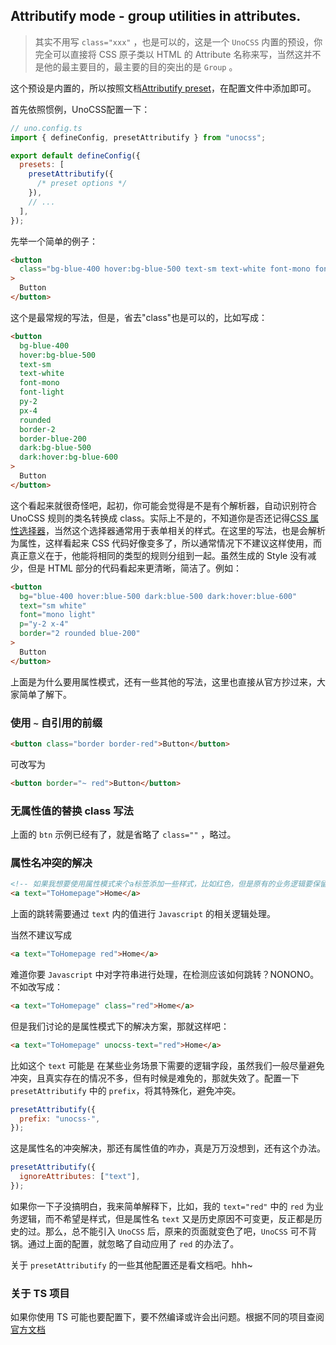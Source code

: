 ## Attributify mode - group utilities in attributes.

> 其实不用写 `class="xxx"` ，也是可以的，这是一个 `UnoCSS` 内置的预设，你完全可以直接将 CSS 原子类以 HTML 的 Attribute 名称来写，当然这并不是他的最主要目的，最主要的目的突出的是 `Group` 。

这个预设是内置的，所以按照文档[Attributify preset](https://unocss.dev/presets/attributify)，在配置文件中添加即可。

首先依照惯例，UnoCSS配置一下：

```js
// uno.config.ts
import { defineConfig, presetAttributify } from "unocss";

export default defineConfig({
  presets: [
    presetAttributify({
      /* preset options */
    }),
    // ...
  ],
});
```

先举一个简单的例子：

```html
<button
  class="bg-blue-400 hover:bg-blue-500 text-sm text-white font-mono font-light py-2 px-4 rounded border-2 border-blue-200 dark:bg-blue-500 dark:hover:bg-blue-600"
>
  Button
</button>
```

这个是最常规的写法，但是，省去"class"也是可以的，比如写成：

```html
<button
  bg-blue-400
  hover:bg-blue-500
  text-sm
  text-white
  font-mono
  font-light
  py-2
  px-4
  rounded
  border-2
  border-blue-200
  dark:bg-blue-500
  dark:hover:bg-blue-600
>
  Button
</button>
```

这个看起来就很奇怪吧，起初，你可能会觉得是不是有个解析器，自动识别符合 UnoCSS 规则的类名转换成 class。实际上不是的，不知道你是否还记得[CSS 属性选择器](https://developer.mozilla.org/zh-CN/docs/Web/CSS/Attribute_selectors)，当然这个选择器通常用于表单相关的样式。在这里的写法，也是会解析为属性，这样看起来 CSS 代码好像变多了，所以通常情况下不建议这样使用，而真正意义在于，他能将相同的类型的规则分组到一起。虽然生成的 Style 没有减少，但是 HTML 部分的代码看起来更清晰，简洁了。例如：

```html
<button
  bg="blue-400 hover:blue-500 dark:blue-500 dark:hover:blue-600"
  text="sm white"
  font="mono light"
  p="y-2 x-4"
  border="2 rounded blue-200"
>
  Button
</button>
```

上面是为什么要用属性模式，还有一些其他的写法，这里也直接从官方抄过来，大家简单了解下。

### 使用 `~` 自引用的前缀

```html
<button class="border border-red">Button</button>
```

可改写为

```html
<button border="~ red">Button</button>
```

### 无属性值的替换 class 写法

上面的 `btn` 示例已经有了，就是省略了 `class=""` ，略过。

### 属性名冲突的解决

```html
<!-- 如果我想要使用属性模式来个a标签添加一些样式，比如红色，但是原有的业务逻辑要保留 -->
<a text="ToHomepage">Home</a>
```

上面的跳转需要通过 `text` 内的值进行 `Javascript` 的相关逻辑处理。

当然不建议写成

```html
<a text="ToHomepage red">Home</a>
```

难道你要 `Javascript` 中对字符串进行处理，在检测应该如何跳转？NONONO。不如改写成：

```html
<a text="ToHomepage" class="red">Home</a>
```

但是我们讨论的是属性模式下的解决方案，那就这样吧：

```html
<a text="ToHomepage" unocss-text="red">Home</a>
```

比如这个 `text` 可能是 在某些业务场景下需要的逻辑字段，虽然我们一般尽量避免冲突，且真实存在的情况不多，但有时候是难免的，那就失效了。配置一下 `presetAttributify` 中的 `prefix`，将其特殊化，避免冲突。

```js
presetAttributify({
  prefix: "unocss-",
});
```

这是属性名的冲突解决，那还有属性值的咋办，真是万万没想到，还有这个办法。

```js
presetAttributify({
  ignoreAttributes: ["text"],
});
```

如果你一下子没搞明白，我来简单解释下，比如，我的 `text="red"` 中的 `red` 为业务逻辑，而不希望是样式，但是属性名 `text` 又是历史原因不可变更，反正都是历史的过。那么，总不能引入 `UnoCSS` 后，原来的页面就变色了吧，`UnoCSS` 可不背锅。通过上面的配置，就忽略了自动应用了 `red` 的办法了。

关于 `presetAttributify` 的一些其他配置还是看文档吧。hhh~

### 关于 TS 项目

如果你使用 TS 可能也要配置下，要不然编译或许会出问题。根据不同的项目查阅[官方文档](https://unocss.dev/presets/attributify#typescript-support-jsx-tsx)
